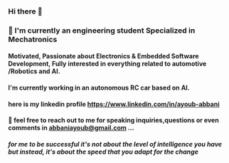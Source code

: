 ### Hi there 👋

<!---->

### 🔭 I'm currently an engineering student Specialized in Mechatronics
#### Motivated, Passionate about Electronics & Embedded Software Development, Fully interested in everything related to automotive /Robotics and AI.
#### I'm currently working in an autonomous RC car based on AI.
#### here is my linkedin profile https://www.linkedin.com/in/ayoub-abbani 

#### 💬 feel free to reach out to me for speaking inquiries,questions or even comments in abbaniayoub@gmail.com ...

##### for me to be successful it's not about the level of intelligence you have but instead, it's about the speed that you adapt for the change


